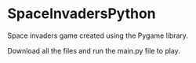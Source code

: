 # SpaceInvadersPython

Space invaders game created using the Pygame library.

Download all the files and run the main.py file to play.

